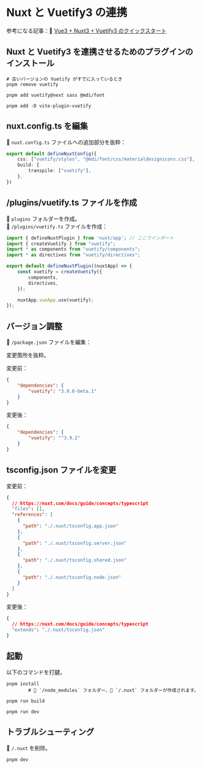 # Nuxt と Vuetify3 の連携

参考になる記事：📖 [Vue3 + Nuxt3 + Vuetify3 のクイックスタート](https://note.com/doui_lab/n/n37a67a01981a)  


## Nuxt と Vuetify3 を連携させるためのプラグインのインストール

```shell
# 古いバージョンの Vuetify がすでに入っているとき
pnpm remove vuetify

pnpm add vuetify@next sass @mdi/font

pnpm add -D vite-plugin-vuetify
```


## nuxt.config.ts を編集

📄 `nuxt.config.ts` ファイルへの追加部分を抜粋：  

```ts
export default defineNuxtConfig({
    css: ["vuetify/styles", "@mdi/font/css/materialdesignicons.css"],
    build: {
        transpile: ["vuetify"],
    },
})
```


## /plugins/vuetify.ts ファイルを作成

📁 `plugins` フォルダーを作成。  
📄 `/plugins/vuetify.ts` ファイルを作成：  

```ts
import { defineNuxtPlugin } from 'nuxt/app'; // ここでインポート
import { createVuetify } from "vuetify";
import * as components from "vuetify/components";
import * as directives from "vuetify/directives";

export default defineNuxtPlugin((nuxtApp) => {
    const vuetify = createVuetify({
        components,
        directives,
    });

    nuxtApp.vueApp.use(vuetify);
});
```

## バージョン調整

📄 `/package.json` ファイルを編集：  

変更箇所を抜粋。  

変更前：  

```json
{
    "dependencies": {
        "vuetify": "3.9.0-beta.1"
    }
}
```

変更後：  

```json
{
    "dependencies": {
        "vuetify": "^3.9.2"
    }
}
```

## tsconfig.json ファイルを変更

変更前：  

```json
{
  // https://nuxt.com/docs/guide/concepts/typescript
  "files": [],
  "references": [
    {
      "path": "./.nuxt/tsconfig.app.json"
    },
    {
      "path": "./.nuxt/tsconfig.server.json"
    },
    {
      "path": "./.nuxt/tsconfig.shared.json"
    },
    {
      "path": "./.nuxt/tsconfig.node.json"
    }
  ]
}
```

変更後：  

```json
{
  // https://nuxt.com/docs/guide/concepts/typescript
  "extends": "./.nuxt/tsconfig.json"
}
```

## 起動

以下のコマンドを打鍵。  

```shell
pnpm install
        # 📁 `/node_modules` フォルダー、📁 `/.nuxt` フォルダーが作成されます。
```

```shell
pnpm run build
```

```shell
pnpm run dev
```

## トラブルシューティング

📁 `/.nuxt` を削除。  

```shell
pnpm dev
```